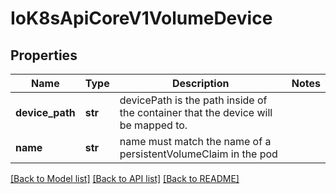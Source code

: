 # IoK8sApiCoreV1VolumeDevice

## Properties
Name | Type | Description | Notes
------------ | ------------- | ------------- | -------------
**device_path** | **str** | devicePath is the path inside of the container that the device will be mapped to. | 
**name** | **str** | name must match the name of a persistentVolumeClaim in the pod | 

[[Back to Model list]](../README.md#documentation-for-models) [[Back to API list]](../README.md#documentation-for-api-endpoints) [[Back to README]](../README.md)


